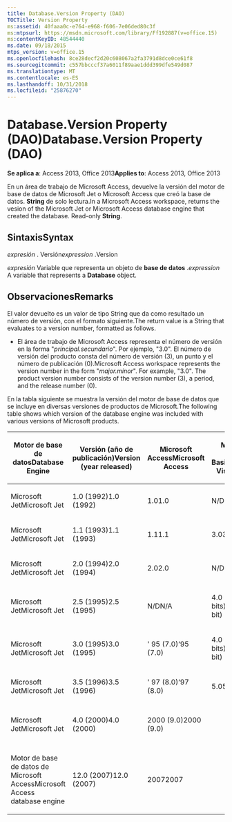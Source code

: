 ```yaml
---
title: Database.Version Property (DAO)
TOCTitle: Version Property
ms:assetid: 40faaa0c-e764-e968-f606-7e06ded80c3f
ms:mtpsurl: https://msdn.microsoft.com/library/Ff192887(v=office.15)
ms:contentKeyID: 48544440
ms.date: 09/18/2015
mtps_version: v=office.15
ms.openlocfilehash: 8ce28decf2d20c608067a2fa3791d8dce0ce61f8
ms.sourcegitcommit: c557bbcccf37a6011f89aae1ddd399dfe549d087
ms.translationtype: MT
ms.contentlocale: es-ES
ms.lasthandoff: 10/31/2018
ms.locfileid: "25876270"
---
```

# <a name="databaseversion-property-dao"></a><span data-ttu-id="2e2e6-102">Database.Version Property (DAO)</span><span class="sxs-lookup"><span data-stu-id="2e2e6-102">Database.Version Property (DAO)</span></span>


<span data-ttu-id="2e2e6-103">**Se aplica a**: Access 2013, Office 2013</span><span class="sxs-lookup"><span data-stu-id="2e2e6-103">**Applies to**: Access 2013, Office 2013</span></span>

<span data-ttu-id="2e2e6-p101">En un área de trabajo de Microsoft Access, devuelve la versión del motor de base de datos de Microsoft Jet o Microsoft Access que creó la base de datos. **String** de solo lectura.</span><span class="sxs-lookup"><span data-stu-id="2e2e6-p101">In a Microsoft Access workspace, returns the vesion of the Microsoft Jet or Microsoft Access database engine that created the database. Read-only **String**.</span></span>

## <a name="syntax"></a><span data-ttu-id="2e2e6-106">Sintaxis</span><span class="sxs-lookup"><span data-stu-id="2e2e6-106">Syntax</span></span>

<span data-ttu-id="2e2e6-107">*expresión* . Versión</span><span class="sxs-lookup"><span data-stu-id="2e2e6-107">*expression* .Version</span></span>

<span data-ttu-id="2e2e6-108">*expresión* Variable que representa un objeto de **base de datos** .</span><span class="sxs-lookup"><span data-stu-id="2e2e6-108">*expression* A variable that represents a **Database** object.</span></span>

## <a name="remarks"></a><span data-ttu-id="2e2e6-109">Observaciones</span><span class="sxs-lookup"><span data-stu-id="2e2e6-109">Remarks</span></span>

<span data-ttu-id="2e2e6-110">El valor devuelto es un valor de tipo String que da como resultado un número de versión, con el formato siguiente.</span><span class="sxs-lookup"><span data-stu-id="2e2e6-110">The return value is a String that evaluates to a version number, formatted as follows.</span></span>

  - <span data-ttu-id="2e2e6-p102">El área de trabajo de Microsoft Access representa el número de versión en la forma "*principal.secundario*". Por ejemplo, "3.0". El número de versión del producto consta del número de versión (3), un punto y el número de publicación (0).</span><span class="sxs-lookup"><span data-stu-id="2e2e6-p102">Microsoft Access workspace represents the version number in the form "*major.minor*". For example, "3.0". The product version number consists of the version number (3), a period, and the release number (0).</span></span>

<span data-ttu-id="2e2e6-114">En la tabla siguiente se muestra la versión del motor de base de datos que se incluye en diversas versiones de productos de Microsoft.</span><span class="sxs-lookup"><span data-stu-id="2e2e6-114">The following table shows which version of the database engine was included with various versions of Microsoft products.</span></span>

<table style="width:100%;">
<colgroup>
<col style="width: 16%" />
<col style="width: 16%" />
<col style="width: 16%" />
<col style="width: 16%" />
<col style="width: 16%" />
<col style="width: 16%" />
</colgroup>
<thead>
<tr class="header">
<th><p><span data-ttu-id="2e2e6-115">Motor de base de datos</span><span class="sxs-lookup"><span data-stu-id="2e2e6-115">Database Engine</span></span></p></th>
<th><p><span data-ttu-id="2e2e6-116">Versión (año de publicación)</span><span class="sxs-lookup"><span data-stu-id="2e2e6-116">Version (year released)</span></span></p></th>
<th><p><span data-ttu-id="2e2e6-117">Microsoft Access</span><span class="sxs-lookup"><span data-stu-id="2e2e6-117">Microsoft Access</span></span></p></th>
<th><p><span data-ttu-id="2e2e6-118">Microsoft Visual Basic</span><span class="sxs-lookup"><span data-stu-id="2e2e6-118">Microsoft Visual Basic</span></span></p></th>
<th><p><span data-ttu-id="2e2e6-119">Microsoft Excel</span><span class="sxs-lookup"><span data-stu-id="2e2e6-119">Microsoft Excel</span></span></p></th>
<th><p><span data-ttu-id="2e2e6-120">Microsoft Visual C++</span><span class="sxs-lookup"><span data-stu-id="2e2e6-120">Microsoft Visual C++</span></span></p></th>
</tr>
</thead>
<tbody>
<tr class="odd">
<td><p><span data-ttu-id="2e2e6-121">Microsoft Jet</span><span class="sxs-lookup"><span data-stu-id="2e2e6-121">Microsoft Jet</span></span></p></td>
<td><p><span data-ttu-id="2e2e6-122">1.0 (1992)</span><span class="sxs-lookup"><span data-stu-id="2e2e6-122">1.0 (1992)</span></span></p></td>
<td><p><span data-ttu-id="2e2e6-123">1.0</span><span class="sxs-lookup"><span data-stu-id="2e2e6-123">1.0</span></span></p></td>
<td><p><span data-ttu-id="2e2e6-124">N/D</span><span class="sxs-lookup"><span data-stu-id="2e2e6-124">N/A</span></span></p></td>
<td><p><span data-ttu-id="2e2e6-125">N/D</span><span class="sxs-lookup"><span data-stu-id="2e2e6-125">N/A</span></span></p></td>
<td><p><span data-ttu-id="2e2e6-126">N/D</span><span class="sxs-lookup"><span data-stu-id="2e2e6-126">N/A</span></span></p></td>
</tr>
<tr class="even">
<td><p><span data-ttu-id="2e2e6-127">Microsoft Jet</span><span class="sxs-lookup"><span data-stu-id="2e2e6-127">Microsoft Jet</span></span></p></td>
<td><p><span data-ttu-id="2e2e6-128">1.1 (1993)</span><span class="sxs-lookup"><span data-stu-id="2e2e6-128">1.1 (1993)</span></span></p></td>
<td><p><span data-ttu-id="2e2e6-129">1.1</span><span class="sxs-lookup"><span data-stu-id="2e2e6-129">1.1</span></span></p></td>
<td><p><span data-ttu-id="2e2e6-130">3.0</span><span class="sxs-lookup"><span data-stu-id="2e2e6-130">3.0</span></span></p></td>
<td><p><span data-ttu-id="2e2e6-131">N/D</span><span class="sxs-lookup"><span data-stu-id="2e2e6-131">N/A</span></span></p></td>
<td><p><span data-ttu-id="2e2e6-132">N/D</span><span class="sxs-lookup"><span data-stu-id="2e2e6-132">N/A</span></span></p></td>
</tr>
<tr class="odd">
<td><p><span data-ttu-id="2e2e6-133">Microsoft Jet</span><span class="sxs-lookup"><span data-stu-id="2e2e6-133">Microsoft Jet</span></span></p></td>
<td><p><span data-ttu-id="2e2e6-134">2.0 (1994)</span><span class="sxs-lookup"><span data-stu-id="2e2e6-134">2.0 (1994)</span></span></p></td>
<td><p><span data-ttu-id="2e2e6-135">2.0</span><span class="sxs-lookup"><span data-stu-id="2e2e6-135">2.0</span></span></p></td>
<td><p><span data-ttu-id="2e2e6-136">N/D</span><span class="sxs-lookup"><span data-stu-id="2e2e6-136">N/A</span></span></p></td>
<td><p><span data-ttu-id="2e2e6-137">N/D</span><span class="sxs-lookup"><span data-stu-id="2e2e6-137">N/A</span></span></p></td>
<td><p><span data-ttu-id="2e2e6-138">N/D</span><span class="sxs-lookup"><span data-stu-id="2e2e6-138">N/A</span></span></p></td>
</tr>
<tr class="even">
<td><p><span data-ttu-id="2e2e6-139">Microsoft Jet</span><span class="sxs-lookup"><span data-stu-id="2e2e6-139">Microsoft Jet</span></span></p></td>
<td><p><span data-ttu-id="2e2e6-140">2.5 (1995)</span><span class="sxs-lookup"><span data-stu-id="2e2e6-140">2.5 (1995)</span></span></p></td>
<td><p><span data-ttu-id="2e2e6-141">N/D</span><span class="sxs-lookup"><span data-stu-id="2e2e6-141">N/A</span></span></p></td>
<td><p><span data-ttu-id="2e2e6-142">4.0 (16 bits)</span><span class="sxs-lookup"><span data-stu-id="2e2e6-142">4.0 (16-bit)</span></span></p></td>
<td><p><span data-ttu-id="2e2e6-143">N/D</span><span class="sxs-lookup"><span data-stu-id="2e2e6-143">N/A</span></span></p></td>
<td><p><span data-ttu-id="2e2e6-144">N/D</span><span class="sxs-lookup"><span data-stu-id="2e2e6-144">N/A</span></span></p></td>
</tr>
<tr class="odd">
<td><p><span data-ttu-id="2e2e6-145">Microsoft Jet</span><span class="sxs-lookup"><span data-stu-id="2e2e6-145">Microsoft Jet</span></span></p></td>
<td><p><span data-ttu-id="2e2e6-146">3.0 (1995)</span><span class="sxs-lookup"><span data-stu-id="2e2e6-146">3.0 (1995)</span></span></p></td>
<td><p><span data-ttu-id="2e2e6-147">' 95 (7.0)</span><span class="sxs-lookup"><span data-stu-id="2e2e6-147">‘95 (7.0)</span></span></p></td>
<td><p><span data-ttu-id="2e2e6-148">4.0 (32 bits)</span><span class="sxs-lookup"><span data-stu-id="2e2e6-148">4.0 (32-bit)</span></span></p></td>
<td><p><span data-ttu-id="2e2e6-149">' 95 (7.0)</span><span class="sxs-lookup"><span data-stu-id="2e2e6-149">‘95 (7.0)</span></span></p></td>
<td><p><span data-ttu-id="2e2e6-150">4.x</span><span class="sxs-lookup"><span data-stu-id="2e2e6-150">4.x</span></span></p></td>
</tr>
<tr class="even">
<td><p><span data-ttu-id="2e2e6-151">Microsoft Jet</span><span class="sxs-lookup"><span data-stu-id="2e2e6-151">Microsoft Jet</span></span></p></td>
<td><p><span data-ttu-id="2e2e6-152">3.5 (1996)</span><span class="sxs-lookup"><span data-stu-id="2e2e6-152">3.5 (1996)</span></span></p></td>
<td><p><span data-ttu-id="2e2e6-153">' 97 (8.0)</span><span class="sxs-lookup"><span data-stu-id="2e2e6-153">‘97 (8.0)</span></span></p></td>
<td><p><span data-ttu-id="2e2e6-154">5.0</span><span class="sxs-lookup"><span data-stu-id="2e2e6-154">5.0</span></span></p></td>
<td><p><span data-ttu-id="2e2e6-155">' 97 (8.0)</span><span class="sxs-lookup"><span data-stu-id="2e2e6-155">‘97 (8.0)</span></span></p></td>
<td><p><span data-ttu-id="2e2e6-156">5.0</span><span class="sxs-lookup"><span data-stu-id="2e2e6-156">5.0</span></span></p></td>
</tr>
<tr class="odd">
<td><p><span data-ttu-id="2e2e6-157">Microsoft Jet</span><span class="sxs-lookup"><span data-stu-id="2e2e6-157">Microsoft Jet</span></span></p></td>
<td><p><span data-ttu-id="2e2e6-158">4.0 (2000)</span><span class="sxs-lookup"><span data-stu-id="2e2e6-158">4.0 (2000)</span></span></p></td>
<td><p><span data-ttu-id="2e2e6-159">2000 (9.0)</span><span class="sxs-lookup"><span data-stu-id="2e2e6-159">2000 (9.0)</span></span></p></td>
<td><p></p></td>
<td><p><span data-ttu-id="2e2e6-160">2000 (9.0)</span><span class="sxs-lookup"><span data-stu-id="2e2e6-160">2000 (9.0)</span></span></p></td>
<td><p></p></td>
</tr>
<tr class="even">
<td><p><span data-ttu-id="2e2e6-161">Motor de base de datos de Microsoft Access</span><span class="sxs-lookup"><span data-stu-id="2e2e6-161">Microsoft Access database engine</span></span></p></td>
<td><p><span data-ttu-id="2e2e6-162">12.0 (2007)</span><span class="sxs-lookup"><span data-stu-id="2e2e6-162">12.0 (2007)</span></span></p></td>
<td><p><span data-ttu-id="2e2e6-163">2007</span><span class="sxs-lookup"><span data-stu-id="2e2e6-163">2007</span></span></p></td>
<td><p></p></td>
<td><p></p></td>
<td><p></p></td>
</tr>
</tbody>
</table>

